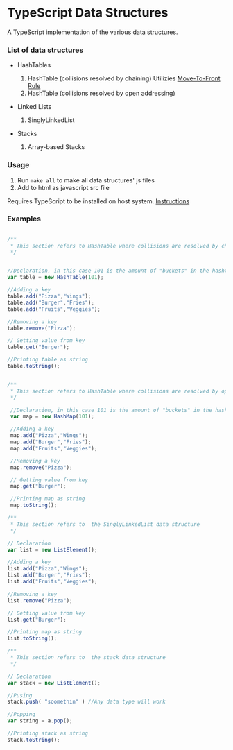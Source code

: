 # TypeScript Data Structures

A TypeScript implementation of the various data structures.

### List of data structures
* HashTables
  1. HashTable (collisions resolved by chaining) Utilizies [Move-To-Front Rule](https://en.wikipedia.org/wiki/Self-organizing_list#Move_to_Front_Method_.28MTF.29)
  2. HashTable (collisions resolved by open addressing)


* Linked Lists
  1. SinglyLinkedList

* Stacks
  1. Array-based Stacks


### Usage
1. Run `make all` to make all data structures' js files
2. Add to html as javascript src file

Requires TypeScript to be installed on host system. [Instructions](https://www.typescriptlang.org/index.html#download-links)





### Examples

```javascript

/**
 * This section refers to HashTable where collisions are resolved by chaining
 */


//Declaration, in this case 101 is the amount of "buckets" in the hashtable  
var table = new HashTable(101);

//Adding a key
table.add("Pizza","Wings");
table.add("Burger","Fries");
table.add("Fruits","Veggies");

//Removing a key
table.remove("Pizza");

// Getting value from key
table.get("Burger");

//Printing table as string
table.toString();


/**
 * This section refers to HashTable where collisions are resolved by open addressing
 */

 //Declaration, in this case 101 is the amount of "buckets" in the hashtable  
 var map = new HashMap(101);

 //Adding a key
 map.add("Pizza","Wings");
 map.add("Burger","Fries");
 map.add("Fruits","Veggies");

 //Removing a key
 map.remove("Pizza");

 // Getting value from key
 map.get("Burger");

 //Printing map as string
 map.toString();

/**
 * This section refers to  the SinglyLinkedList data structure
 */

// Declaration
var list = new ListElement();

//Adding a key
list.add("Pizza","Wings");
list.add("Burger","Fries");
list.add("Fruits","Veggies");

//Removing a key
list.remove("Pizza");

// Getting value from key
list.get("Burger");

//Printing map as string
list.toString();

/**
 * This section refers to  the stack data structure
 */

// Declaration
var stack = new ListElement();

//Pusing
stack.push( "soomethin" ) //Any data type will work

//Popping
var string = a.pop();

//Printing stack as string
stack.toString();


```
